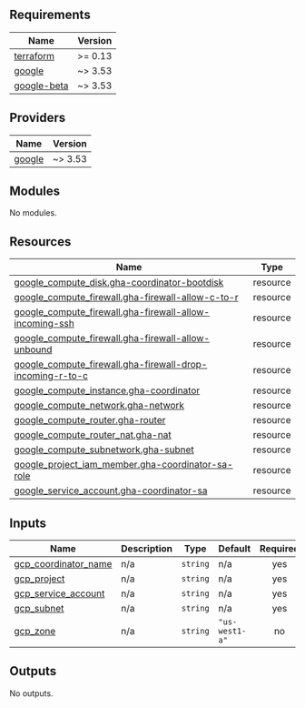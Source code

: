## Requirements

| Name | Version |
|------|---------|
| <a name="requirement_terraform"></a> [terraform](#requirement\_terraform) | >= 0.13 |
| <a name="requirement_google"></a> [google](#requirement\_google) | ~> 3.53 |
| <a name="requirement_google-beta"></a> [google-beta](#requirement\_google-beta) | ~> 3.53 |

## Providers

| Name | Version |
|------|---------|
| <a name="provider_google"></a> [google](#provider\_google) | ~> 3.53 |

## Modules

No modules.

## Resources

| Name | Type |
|------|------|
| [google_compute_disk.gha-coordinator-bootdisk](https://registry.terraform.io/providers/hashicorp/google/latest/docs/resources/compute_disk) | resource |
| [google_compute_firewall.gha-firewall-allow-c-to-r](https://registry.terraform.io/providers/hashicorp/google/latest/docs/resources/compute_firewall) | resource |
| [google_compute_firewall.gha-firewall-allow-incoming-ssh](https://registry.terraform.io/providers/hashicorp/google/latest/docs/resources/compute_firewall) | resource |
| [google_compute_firewall.gha-firewall-allow-unbound](https://registry.terraform.io/providers/hashicorp/google/latest/docs/resources/compute_firewall) | resource |
| [google_compute_firewall.gha-firewall-drop-incoming-r-to-c](https://registry.terraform.io/providers/hashicorp/google/latest/docs/resources/compute_firewall) | resource |
| [google_compute_instance.gha-coordinator](https://registry.terraform.io/providers/hashicorp/google/latest/docs/resources/compute_instance) | resource |
| [google_compute_network.gha-network](https://registry.terraform.io/providers/hashicorp/google/latest/docs/resources/compute_network) | resource |
| [google_compute_router.gha-router](https://registry.terraform.io/providers/hashicorp/google/latest/docs/resources/compute_router) | resource |
| [google_compute_router_nat.gha-nat](https://registry.terraform.io/providers/hashicorp/google/latest/docs/resources/compute_router_nat) | resource |
| [google_compute_subnetwork.gha-subnet](https://registry.terraform.io/providers/hashicorp/google/latest/docs/resources/compute_subnetwork) | resource |
| [google_project_iam_member.gha-coordinator-sa-role](https://registry.terraform.io/providers/hashicorp/google/latest/docs/resources/project_iam_member) | resource |
| [google_service_account.gha-coordinator-sa](https://registry.terraform.io/providers/hashicorp/google/latest/docs/resources/service_account) | resource |

## Inputs

| Name | Description | Type | Default | Required |
|------|-------------|------|---------|:--------:|
| <a name="input_gcp_coordinator_name"></a> [gcp\_coordinator\_name](#input\_gcp\_coordinator\_name) | n/a | `string` | n/a | yes |
| <a name="input_gcp_project"></a> [gcp\_project](#input\_gcp\_project) | n/a | `string` | n/a | yes |
| <a name="input_gcp_service_account"></a> [gcp\_service\_account](#input\_gcp\_service\_account) | n/a | `string` | n/a | yes |
| <a name="input_gcp_subnet"></a> [gcp\_subnet](#input\_gcp\_subnet) | n/a | `string` | n/a | yes |
| <a name="input_gcp_zone"></a> [gcp\_zone](#input\_gcp\_zone) | n/a | `string` | `"us-west1-a"` | no |

## Outputs

No outputs.
